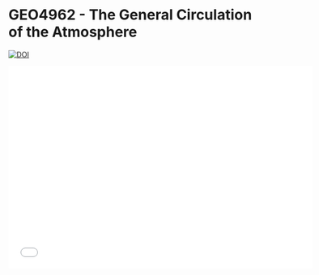 # GEO4962 - The General Circulation of the Atmosphere

[![DOI](https://zenodo.org/badge/167327418.svg)](https://zenodo.org/badge/latestdoi/167327418)

<iframe width="600" height="400" src="../files/folium_contour_temperature_map_CESM_control.html" frameborder="0" allowfullscreen></iframe>
